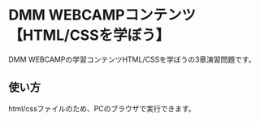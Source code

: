 # DMM WEBCAMPコンテンツ【HTML/CSSを学ぼう】
DMM WEBCAMPの学習コンテンツHTML/CSSを学ぼうの3章演習問題です。
## 使い方
html/cssファイルのため、PCのブラウザで実行できます。